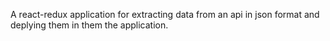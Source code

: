 A react-redux application for extracting data from an api in json format and deplying them in them the application.
